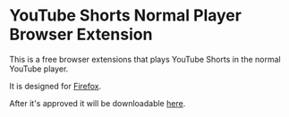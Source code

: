 # YouTube Shorts Normal Player Browser Extension

This is a free browser extensions that plays YouTube Shorts in the normal YouTube player.

It is designed for [Firefox](https://www.firefox.com/).

After it's approved it will be downloadable [here](https://addons.mozilla.org/en-US/firefox/addon/youtube-shorts-normal-player/).
